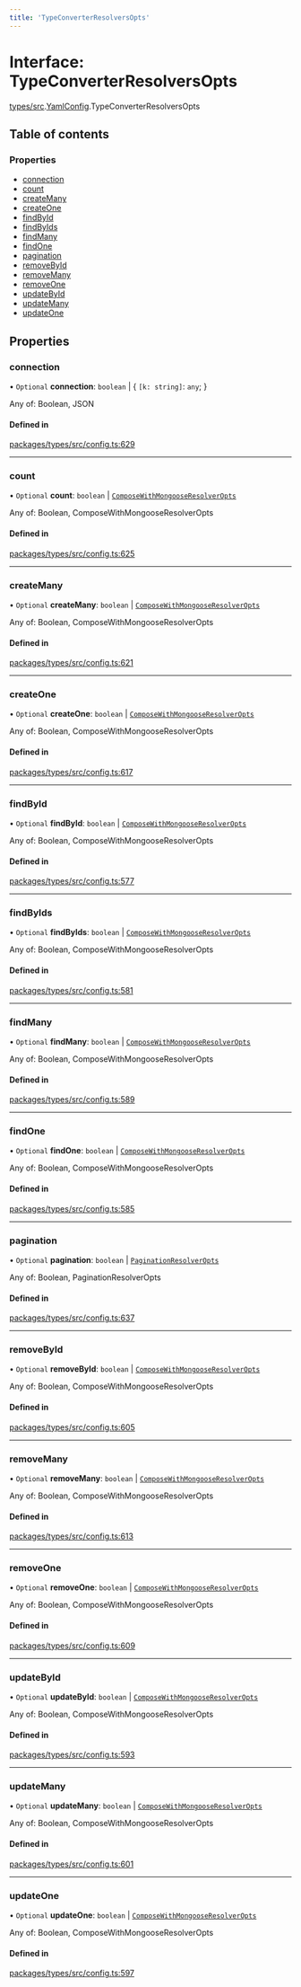 ```yaml
---
title: 'TypeConverterResolversOpts'
---
```


# Interface: TypeConverterResolversOpts

[types/src](../modules/types_src).[YamlConfig](../modules/types_src.YamlConfig).TypeConverterResolversOpts

## Table of contents

### Properties

- [connection](types_src.YamlConfig.TypeConverterResolversOpts#connection)
- [count](types_src.YamlConfig.TypeConverterResolversOpts#count)
- [createMany](types_src.YamlConfig.TypeConverterResolversOpts#createmany)
- [createOne](types_src.YamlConfig.TypeConverterResolversOpts#createone)
- [findById](types_src.YamlConfig.TypeConverterResolversOpts#findbyid)
- [findByIds](types_src.YamlConfig.TypeConverterResolversOpts#findbyids)
- [findMany](types_src.YamlConfig.TypeConverterResolversOpts#findmany)
- [findOne](types_src.YamlConfig.TypeConverterResolversOpts#findone)
- [pagination](types_src.YamlConfig.TypeConverterResolversOpts#pagination)
- [removeById](types_src.YamlConfig.TypeConverterResolversOpts#removebyid)
- [removeMany](types_src.YamlConfig.TypeConverterResolversOpts#removemany)
- [removeOne](types_src.YamlConfig.TypeConverterResolversOpts#removeone)
- [updateById](types_src.YamlConfig.TypeConverterResolversOpts#updatebyid)
- [updateMany](types_src.YamlConfig.TypeConverterResolversOpts#updatemany)
- [updateOne](types_src.YamlConfig.TypeConverterResolversOpts#updateone)

## Properties

### connection

• `Optional` **connection**: `boolean` \| { `[k: string]`: `any`;  }

Any of: Boolean, JSON

#### Defined in

[packages/types/src/config.ts:629](https://github.com/Urigo/graphql-mesh/blob/master/packages/types/src/config.ts#L629)

___

### count

• `Optional` **count**: `boolean` \| [`ComposeWithMongooseResolverOpts`](types_src.YamlConfig.ComposeWithMongooseResolverOpts)

Any of: Boolean, ComposeWithMongooseResolverOpts

#### Defined in

[packages/types/src/config.ts:625](https://github.com/Urigo/graphql-mesh/blob/master/packages/types/src/config.ts#L625)

___

### createMany

• `Optional` **createMany**: `boolean` \| [`ComposeWithMongooseResolverOpts`](types_src.YamlConfig.ComposeWithMongooseResolverOpts)

Any of: Boolean, ComposeWithMongooseResolverOpts

#### Defined in

[packages/types/src/config.ts:621](https://github.com/Urigo/graphql-mesh/blob/master/packages/types/src/config.ts#L621)

___

### createOne

• `Optional` **createOne**: `boolean` \| [`ComposeWithMongooseResolverOpts`](types_src.YamlConfig.ComposeWithMongooseResolverOpts)

Any of: Boolean, ComposeWithMongooseResolverOpts

#### Defined in

[packages/types/src/config.ts:617](https://github.com/Urigo/graphql-mesh/blob/master/packages/types/src/config.ts#L617)

___

### findById

• `Optional` **findById**: `boolean` \| [`ComposeWithMongooseResolverOpts`](types_src.YamlConfig.ComposeWithMongooseResolverOpts)

Any of: Boolean, ComposeWithMongooseResolverOpts

#### Defined in

[packages/types/src/config.ts:577](https://github.com/Urigo/graphql-mesh/blob/master/packages/types/src/config.ts#L577)

___

### findByIds

• `Optional` **findByIds**: `boolean` \| [`ComposeWithMongooseResolverOpts`](types_src.YamlConfig.ComposeWithMongooseResolverOpts)

Any of: Boolean, ComposeWithMongooseResolverOpts

#### Defined in

[packages/types/src/config.ts:581](https://github.com/Urigo/graphql-mesh/blob/master/packages/types/src/config.ts#L581)

___

### findMany

• `Optional` **findMany**: `boolean` \| [`ComposeWithMongooseResolverOpts`](types_src.YamlConfig.ComposeWithMongooseResolverOpts)

Any of: Boolean, ComposeWithMongooseResolverOpts

#### Defined in

[packages/types/src/config.ts:589](https://github.com/Urigo/graphql-mesh/blob/master/packages/types/src/config.ts#L589)

___

### findOne

• `Optional` **findOne**: `boolean` \| [`ComposeWithMongooseResolverOpts`](types_src.YamlConfig.ComposeWithMongooseResolverOpts)

Any of: Boolean, ComposeWithMongooseResolverOpts

#### Defined in

[packages/types/src/config.ts:585](https://github.com/Urigo/graphql-mesh/blob/master/packages/types/src/config.ts#L585)

___

### pagination

• `Optional` **pagination**: `boolean` \| [`PaginationResolverOpts`](types_src.YamlConfig.PaginationResolverOpts)

Any of: Boolean, PaginationResolverOpts

#### Defined in

[packages/types/src/config.ts:637](https://github.com/Urigo/graphql-mesh/blob/master/packages/types/src/config.ts#L637)

___

### removeById

• `Optional` **removeById**: `boolean` \| [`ComposeWithMongooseResolverOpts`](types_src.YamlConfig.ComposeWithMongooseResolverOpts)

Any of: Boolean, ComposeWithMongooseResolverOpts

#### Defined in

[packages/types/src/config.ts:605](https://github.com/Urigo/graphql-mesh/blob/master/packages/types/src/config.ts#L605)

___

### removeMany

• `Optional` **removeMany**: `boolean` \| [`ComposeWithMongooseResolverOpts`](types_src.YamlConfig.ComposeWithMongooseResolverOpts)

Any of: Boolean, ComposeWithMongooseResolverOpts

#### Defined in

[packages/types/src/config.ts:613](https://github.com/Urigo/graphql-mesh/blob/master/packages/types/src/config.ts#L613)

___

### removeOne

• `Optional` **removeOne**: `boolean` \| [`ComposeWithMongooseResolverOpts`](types_src.YamlConfig.ComposeWithMongooseResolverOpts)

Any of: Boolean, ComposeWithMongooseResolverOpts

#### Defined in

[packages/types/src/config.ts:609](https://github.com/Urigo/graphql-mesh/blob/master/packages/types/src/config.ts#L609)

___

### updateById

• `Optional` **updateById**: `boolean` \| [`ComposeWithMongooseResolverOpts`](types_src.YamlConfig.ComposeWithMongooseResolverOpts)

Any of: Boolean, ComposeWithMongooseResolverOpts

#### Defined in

[packages/types/src/config.ts:593](https://github.com/Urigo/graphql-mesh/blob/master/packages/types/src/config.ts#L593)

___

### updateMany

• `Optional` **updateMany**: `boolean` \| [`ComposeWithMongooseResolverOpts`](types_src.YamlConfig.ComposeWithMongooseResolverOpts)

Any of: Boolean, ComposeWithMongooseResolverOpts

#### Defined in

[packages/types/src/config.ts:601](https://github.com/Urigo/graphql-mesh/blob/master/packages/types/src/config.ts#L601)

___

### updateOne

• `Optional` **updateOne**: `boolean` \| [`ComposeWithMongooseResolverOpts`](types_src.YamlConfig.ComposeWithMongooseResolverOpts)

Any of: Boolean, ComposeWithMongooseResolverOpts

#### Defined in

[packages/types/src/config.ts:597](https://github.com/Urigo/graphql-mesh/blob/master/packages/types/src/config.ts#L597)
